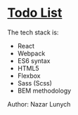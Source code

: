 # [Todo List](https://silly-kare-dea133.netlify.app)

The tech stack is:

+ React
+ Webpack
+ ES6 syntax
+ HTML5
+ Flexbox
+ Sass (Scss)
+ BEM methodology

Author: Nazar Lunych
